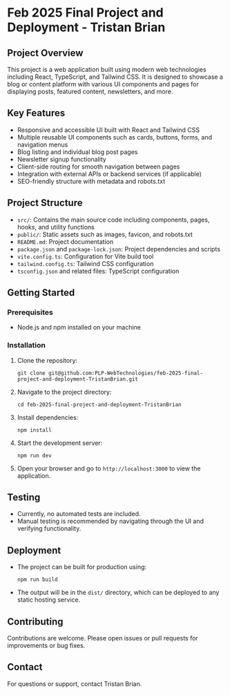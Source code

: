 # Feb 2025 Final Project and Deployment - Tristan Brian

## Project Overview

This project is a web application built using modern web technologies including React, TypeScript, and Tailwind CSS. It is designed to showcase a blog or content platform with various UI components and pages for displaying posts, featured content, newsletters, and more.

## Key Features

- Responsive and accessible UI built with React and Tailwind CSS
- Multiple reusable UI components such as cards, buttons, forms, and navigation menus
- Blog listing and individual blog post pages
- Newsletter signup functionality
- Client-side routing for smooth navigation between pages
- Integration with external APIs or backend services (if applicable)
- SEO-friendly structure with metadata and robots.txt

## Project Structure

- `src/`: Contains the main source code including components, pages, hooks, and utility functions
- `public/`: Static assets such as images, favicon, and robots.txt
- `README.md`: Project documentation
- `package.json` and `package-lock.json`: Project dependencies and scripts
- `vite.config.ts`: Configuration for Vite build tool
- `tailwind.config.ts`: Tailwind CSS configuration
- `tsconfig.json` and related files: TypeScript configuration

## Getting Started

### Prerequisites

- Node.js and npm installed on your machine

### Installation

1. Clone the repository:
   ```
   git clone git@github.com:PLP-WebTechnologies/feb-2025-final-project-and-deployment-TristanBrian.git
   ```
2. Navigate to the project directory:
   ```
   cd feb-2025-final-project-and-deployment-TristanBrian
   ```
3. Install dependencies:
   ```
   npm install
   ```
4. Start the development server:
   ```
   npm run dev
   ```
5. Open your browser and go to `http://localhost:3000` to view the application.

## Testing

- Currently, no automated tests are included.
- Manual testing is recommended by navigating through the UI and verifying functionality.

## Deployment

- The project can be built for production using:
  ```
  npm run build
  ```
- The output will be in the `dist/` directory, which can be deployed to any static hosting service.

## Contributing

Contributions are welcome. Please open issues or pull requests for improvements or bug fixes.


## Contact

For questions or support, contact Tristan Brian.
